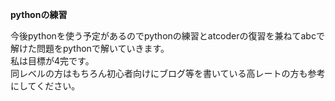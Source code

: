 <b>pythonの練習</b>

今後pythonを使う予定があるのでpythonの練習とatcoderの復習を兼ねてabcで解けた問題をpythonで解いていきます。<br>
私は目標が4完です。  
同レベルの方はもちろん初心者向けにブログ等を書いている高レートの方も参考にしてください。<br>

